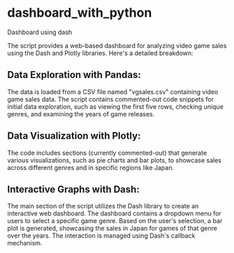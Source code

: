 # dashboard_with_python
Dashboard using dash

The script provides a web-based dashboard for analyzing video game sales using the Dash and Plotly libraries. Here's a detailed breakdown:

## Data Exploration with Pandas:

The data is loaded from a CSV file named "vgsales.csv" containing video game sales data.
The script contains commented-out code snippets for initial data exploration, such as viewing the first five rows, checking unique genres, and examining the years of game releases.

## Data Visualization with Plotly:

The code includes sections (currently commented-out) that generate various visualizations, such as pie charts and bar plots, to showcase sales across different genres and in specific regions like Japan.

## Interactive Graphs with Dash:

The main section of the script utilizes the Dash library to create an interactive web dashboard.
The dashboard contains a dropdown menu for users to select a specific game genre.
Based on the user's selection, a bar plot is generated, showcasing the sales in Japan for games of that genre over the years.
The interaction is managed using Dash's callback mechanism.
